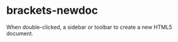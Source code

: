 brackets-newdoc
===============

When double-clicked, a sidebar or toolbar to create a new HTML5 document.
